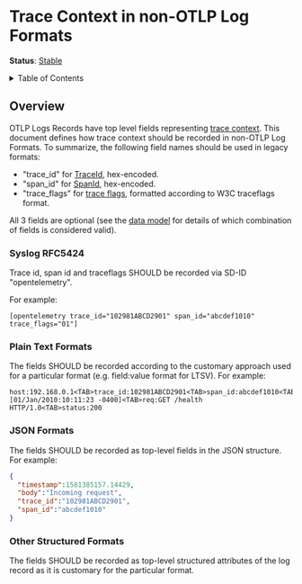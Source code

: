 # Trace Context in non-OTLP Log Formats

**Status**: [Stable](../document-status.md)

<details>
<summary>Table of Contents</summary>

<!-- toc -->

- [Overview](#overview)
  * [Syslog RFC5424](#syslog-rfc5424)
  * [Plain Text Formats](#plain-text-formats)
  * [JSON Formats](#json-formats)
  * [Other Structured Formats](#other-structured-formats)

<!-- tocstop -->

</details>

## Overview

OTLP Logs Records have top level fields
representing [trace context](../logs/data-model.md#trace-context-fields). This
document defines how trace context should be recorded in non-OTLP Log Formats.
To summarize, the following field names should be used in legacy formats:

- "trace_id" for [TraceId](../logs/data-model.md#field-traceid), hex-encoded.
- "span_id" for [SpanId](../logs/data-model.md#field-spanid), hex-encoded.
- "trace_flags" for [trace flags](../logs/data-model.md#field-traceflags), formatted
  according to W3C traceflags format.

All 3 fields are optional (see the [data model](../logs/data-model.md) for details of
which combination of fields is considered valid).

### Syslog RFC5424

Trace id, span id and traceflags SHOULD be recorded via SD-ID "opentelemetry".

For example:

```
[opentelemetry trace_id="102981ABCD2901" span_id="abcdef1010" trace_flags="01"]
```

### Plain Text Formats

The fields SHOULD be recorded according to the customary approach used for a
particular format (e.g. field:value format for LTSV). For example:

```
host:192.168.0.1<TAB>trace_id:102981ABCD2901<TAB>span_id:abcdef1010<TAB>time:[01/Jan/2010:10:11:23 -0400]<TAB>req:GET /health HTTP/1.0<TAB>status:200
```

### JSON Formats

The fields SHOULD be recorded as top-level fields in the JSON structure. For example:

```json
{
  "timestamp":1581385157.14429,
  "body":"Incoming request",
  "trace_id":"102981ABCD2901",
  "span_id":"abcdef1010"
}
```

### Other Structured Formats

The fields SHOULD be recorded as top-level structured attributes of the log
record as it is customary for the particular format.

